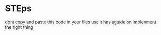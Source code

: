 # STEps
dont copy and paste this code in your files use it has aguide on implenment the right thing
